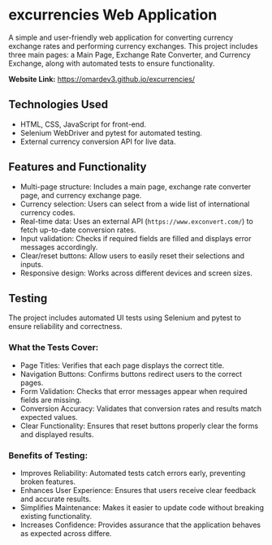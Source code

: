 # excurrencies Web Application
A simple and user-friendly web application for converting currency exchange rates and performing currency exchanges. This project includes three main pages: a Main Page, Exchange Rate Converter, and Currency Exchange, along with automated tests to ensure functionality.

**Website Link:** https://omardev3.github.io/excurrencies/

## Technologies Used
- HTML, CSS, JavaScript for front-end.
- Selenium WebDriver and pytest for automated testing.
- External currency conversion API for live data.

## Features and Functionality
- Multi-page structure: Includes a main page, exchange rate converter page, and currency exchange page.
- Currency selection: Users can select from a wide list of international currency codes.
- Real-time data: Uses an external API (`https://www.exconvert.com/`) to fetch up-to-date conversion rates.
- Input validation: Checks if required fields are filled and displays error messages accordingly.
- Clear/reset buttons: Allow users to easily reset their selections and inputs.
- Responsive design: Works across different devices and screen sizes.

## Testing
The project includes automated UI tests using Selenium and pytest to ensure reliability and correctness.

### What the Tests Cover:
- Page Titles: Verifies that each page displays the correct title.
- Navigation Buttons: Confirms buttons redirect users to the correct pages.
- Form Validation: Checks that error messages appear when required fields are missing.
- Conversion Accuracy: Validates that conversion rates and results match expected values.
- Clear Functionality: Ensures that reset buttons properly clear the forms and displayed results.

### Benefits of Testing:
- Improves Reliability: Automated tests catch errors early, preventing broken features.
- Enhances User Experience: Ensures that users receive clear feedback and accurate results.
- Simplifies Maintenance: Makes it easier to update code without breaking existing functionality.
- Increases Confidence: Provides assurance that the application behaves as expected across differe.